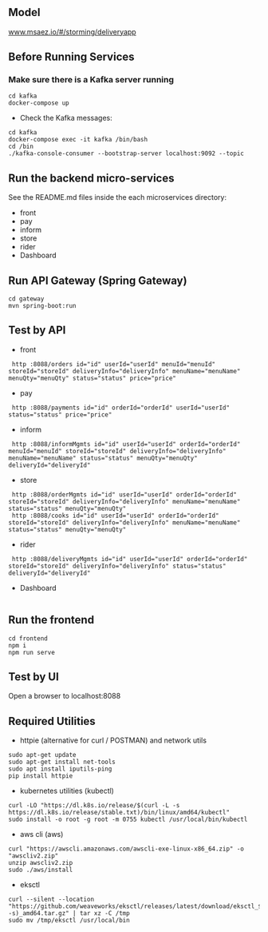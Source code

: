 # 

## Model
www.msaez.io/#/storming/deliveryapp

## Before Running Services
### Make sure there is a Kafka server running
```
cd kafka
docker-compose up
```
- Check the Kafka messages:
```
cd kafka
docker-compose exec -it kafka /bin/bash
cd /bin
./kafka-console-consumer --bootstrap-server localhost:9092 --topic
```

## Run the backend micro-services
See the README.md files inside the each microservices directory:

- front
- pay
- inform
- store
- rider
- Dashboard


## Run API Gateway (Spring Gateway)
```
cd gateway
mvn spring-boot:run
```

## Test by API
- front
```
 http :8088/orders id="id" userId="userId" menuId="menuId" storeId="storeId" deliveryInfo="deliveryInfo" menuName="menuName" menuQty="menuQty" status="status" price="price" 
```
- pay
```
 http :8088/payments id="id" orderId="orderId" userId="userId" status="status" price="price" 
```
- inform
```
 http :8088/informMgmts id="id" userId="userId" orderId="orderId" menuId="menuId" storeId="storeId" deliveryInfo="deliveryInfo" menuName="menuName" status="status" menuQty="menuQty" deliveryId="deliveryId" 
```
- store
```
 http :8088/orderMgmts id="id" userId="userId" orderId="orderId" storeId="storeId" deliveryInfo="deliveryInfo" menuName="menuName" status="status" menuQty="menuQty" 
 http :8088/cooks id="id" userId="userId" orderId="orderId" storeId="storeId" deliveryInfo="deliveryInfo" menuName="menuName" status="status" menuQty="menuQty" 
```
- rider
```
 http :8088/deliveryMgmts id="id" userId="userId" orderId="orderId" storeId="storeId" deliveryInfo="deliveryInfo" status="status" deliveryId="deliveryId" 
```
- Dashboard
```
```


## Run the frontend
```
cd frontend
npm i
npm run serve
```

## Test by UI
Open a browser to localhost:8088

## Required Utilities

- httpie (alternative for curl / POSTMAN) and network utils
```
sudo apt-get update
sudo apt-get install net-tools
sudo apt install iputils-ping
pip install httpie
```

- kubernetes utilities (kubectl)
```
curl -LO "https://dl.k8s.io/release/$(curl -L -s https://dl.k8s.io/release/stable.txt)/bin/linux/amd64/kubectl"
sudo install -o root -g root -m 0755 kubectl /usr/local/bin/kubectl
```

- aws cli (aws)
```
curl "https://awscli.amazonaws.com/awscli-exe-linux-x86_64.zip" -o "awscliv2.zip"
unzip awscliv2.zip
sudo ./aws/install
```

- eksctl 
```
curl --silent --location "https://github.com/weaveworks/eksctl/releases/latest/download/eksctl_$(uname -s)_amd64.tar.gz" | tar xz -C /tmp
sudo mv /tmp/eksctl /usr/local/bin
```

